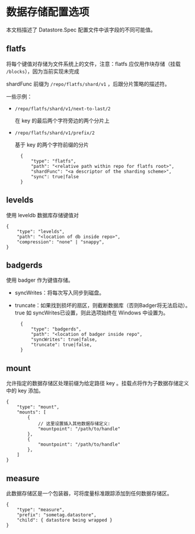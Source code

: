 # 数据存储配置选项
本文档描述了 Datastore.Spec 配置文件中该字段的不同可能值。
## flatfs
将每个键值对存储为文件系统上的文件，注意：flatfs 应仅用作块存储（挂载 `/blocks`），因为当前实现未完成

shardFunc 前缀为 `/repo/flatfs/shard/v1` ，后跟分片策略的描述符。

一些示例：

- `/repo/flatfs/shard/v1/next-to-last/2`

	在 key 的最后两个字符旁边的两个分片上
- `/repo/flatfs/shard/v1/prefix/2`

	基于 key 的两个字符前缀的分片

		{
			"type": "flatfs",
			"path": "<relative path within repo for flatfs root>",
			"shardFunc": "<a descriptor of the sharding scheme>",
			"sync": true|false
		}

## levelds
使用 leveldb 数据库存储键值对		

	{
		"type": "levelds",
		"path": "<location of db inside repo>",
		"compression": "none" | "snappy",
	}
## badgerds
使用 badger 作为键值存储。

- syncWrites：将每次写入同步到磁盘。
- truncate：如果找到损坏的扇区，则截断数据库（否​​则Badger将无法启动）。true 如 syncWrites已设置，则此选项始终在 Windows 中设置为。

		{
			"type": "badgerds",
			"path": "<location of badger inside repo",
			"syncWrites": true|false,
			"truncate": true|false,
		}

## mount
允许指定的数据存储区处理前缀为给定路径 key 。挂载点将作为子数据存储定义中的 key 添加。

	{
		"type": "mount",
		"mounts": [
			{
				// 这里设置插入其他数据存储定义:
				"mountpoint": "/path/to/handle"
			},
			{
				"mountpoint": "/path/to/handle"
			},
		]
	}	

## measure
此数据存储区是一个包装器，可将度量标准跟踪添加到任何数据存储区。

	{
		"type": "measure",
		"prefix": "sometag.datastore",
		"child": { datastore being wrapped }
	}	